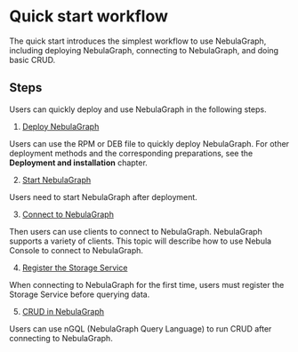 # Quick start workflow

The quick start introduces the simplest workflow to use NebulaGraph, including deploying NebulaGraph, connecting to NebulaGraph, and doing basic CRUD.

## Steps

Users can quickly deploy and use NebulaGraph in the following steps.

1. [Deploy NebulaGraph](2.install-nebula-graph.md)

  Users can use the RPM or DEB file to quickly deploy NebulaGraph. For other deployment methods and the corresponding preparations, see the **Deployment and installation** chapter.

2. [Start NebulaGraph](5.start-stop-service.md)

  Users need to start NebulaGraph after deployment.

3. [Connect to NebulaGraph](3.connect-to-nebula-graph.md)

  Then users can use clients to connect to NebulaGraph. NebulaGraph supports a variety of clients. This topic will describe how to use Nebula Console to connect to NebulaGraph.

4. [Register the Storage Service](3.1add-storage-hosts.md)

  When connecting to NebulaGraph for the first time, users must register the Storage Service before querying data.

5. [CRUD in NebulaGraph](4.nebula-graph-crud.md)

  Users can use nGQL (NebulaGraph Query Language) to run CRUD after connecting to NebulaGraph.
